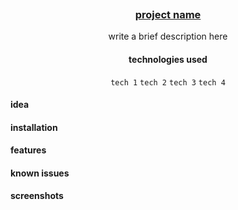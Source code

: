 <div align="center">

<h3>
	<img src="https://raw.githubusercontent.com/catppuccin/catppuccin/main/assets/misc/transparent.png" height="30" width="0px"/>
	<a href ="https://codedaily.tech">project name</a>
	<img src="https://raw.githubusercontent.com/catppuccin/catppuccin/main/assets/misc/transparent.png" height="30" width="0px"/>
</h3>


write a brief description here
<h4>technologies used</h4>

`tech 1` `tech 2` `tech 3` `tech 4`
</div>

<h4>idea</h4>


<h4>installation</h4>


<h4>features</h4>


<h4>known issues</h4>

<h4>screenshots</h4>
